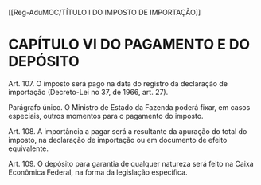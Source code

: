[[Reg-AduMOC/TÍTULO I DO IMPOSTO DE IMPORTAÇÃO]]

# CAPÍTULO VI DO PAGAMENTO E DO DEPÓSITO

Art. 107. O imposto será pago na data do registro da
declaração de importação (Decreto-Lei no 37, de 1966, art.
27).

Parágrafo único. O Ministro de Estado da Fazenda poderá
fixar, em casos especiais, outros momentos para o
pagamento do imposto.

Art. 108. A importância a pagar será a resultante da
apuração do total do imposto, na declaração de importação
ou em documento de efeito equivalente.

Art. 109. O depósito para garantia de qualquer natureza será
feito na Caixa Econômica Federal, na forma da legislação
específica.